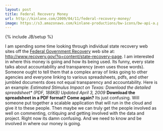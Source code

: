 ```yaml
---
layout: post
title: Federal Recovery Money
url: http://kinlane.com/2009/04/11/federal-recovery-money/
image: https://s3.amazonaws.com/kinlane-productions/bw-icons/bw-api-a.png
---
```

{% include JB/setup %}
<p>
     I am spending some time looking through individual state recovery web sites off the <a href="http://www.recovery.gov">Federal Government Recovery</a> web site at: <a href="http://www.recovery.gov/?q=content/state-recovery-page">http://www.recovery.gov/?q=content/state-recovery-page</a>. I am interested in where this money is going and how its being used. Its funny, every state talks about accountability and transparency (even uses those words). Someone ought to tell them that a complex array of links going to other agencies and everyone linking to various spreadsheets, pdfs, and other jumbled documents does not equal transparency and accountability. Here is an example: <em>Estimated Stimulus Impact on Texas: Download the detailed spreadsheet* (PDF, 188KB) Updated April 3, 2009</em> <strong>Download the spreadsheet in a PDF format?</strong> <strong>Come again?</strong> Its just confusing. Will someone put together a scalable application that will run in the cloud and give it to these people. Then maybe we can truly get the people involved as well on commenting, critiquing and getting involved with the data and project. Right now its damn confusing. And we need to know and be involved in where our money is going.
</p>